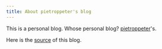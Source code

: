 ```yaml
---
title: About pietroppeter's blog
---
```

This is a personal blog. Whose personal blog? [pietroppeter](https://github.com/pietroppeter/)'s.

Here is the [source](https://github.com/pietroppeter/) of this blog.
